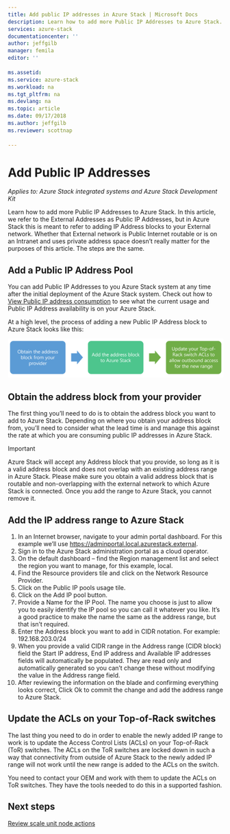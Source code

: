 ```yaml
---
title: Add public IP addresses in Azure Stack | Microsoft Docs
description: Learn how to add more Public IP Addresses to Azure Stack.  
services: azure-stack
documentationcenter: ''
author: jeffgilb
manager: femila
editor: ''

ms.assetid: 
ms.service: azure-stack
ms.workload: na
ms.tgt_pltfrm: na
ms.devlang: na
ms.topic: article
ms.date: 09/17/2018
ms.author: jeffgilb
ms.reviewer: scottnap

---
```

# Add Public IP Addresses
*Applies to: Azure Stack integrated systems and Azure Stack Development Kit*  

Learn how to add more Public IP Addresses to Azure Stack.  In this article, we refer to the External Addresses as Public IP Addresses, but in Azure Stack this is meant to refer to adding IP Address blocks to your External network.  Whether that External network is Public Internet routable or is on an Intranet and uses private address space doesn’t really matter for the purposes of this article.  The steps are the same. 

## Add a Public IP Address Pool
You can add Public IP Addresses to you Azure Stack system at any time after the initial deployment of the Azure Stack system. Check out how to [View Public IP address consumption](azure-stack-viewing-public-ip-address-consumption.md) to see what the current usage and Public IP Address availability is on your Azure Stack.

At a high level, the process of adding a new Public IP Address block to Azure Stack looks like this:

 ![Add IP flow](media/azure-stack-add-ips/flow.PNG)

## Obtain the address block from your provider
The first thing you’ll need to do is to obtain the address block you want to add to Azure Stack.  Depending on where you obtain your address block from, you’ll need to consider what the lead time is and manage this against the rate at which you are consuming public IP addresses in Azure Stack.  

> [!IMPORTANT]
> Azure Stack will accept any Address block that you provide, so long as it is a valid address block and does not overlap with an existing address range in Azure Stack.  Please make sure you obtain a valid address block that is routable and non-overlapping with the external network to which Azure Stack is connected.  Once you add the range to Azure Stack, you cannot remove it.

## Add the IP address range to Azure Stack

1. In an Internet browser, navigate to your admin portal dashboard.  For this example we’ll use https://adminportal.local.azurestack.external.  
2.	Sign in to the Azure Stack administration portal as a cloud operator.
3.	On the default dashboard – find the Region management list and select the region you want to manage, for this example, local.
4.	Find the Resource providers tile and click on the Network Resource Provider.
5.	Click on the Public IP pools usage tile.
6.	Click on the Add IP pool button.
7.	Provide a Name for the IP Pool.  The name you choose is just to allow you to easily identify the IP pool so you can call it whatever you like.  It’s a good practice to make the name the same as the address range, but that isn’t required.
8.	 Enter the Address block you want to add in CIDR notation.  For example: 192.168.203.0/24
9.	When you provide a valid CIDR range in the Address range (CIDR block) field the Start IP address, End IP address and Available IP addresses fields will automatically be populated.  They are read only and automatically generated so you can’t change these without modifying the value in the Address range field.
10.	After reviewing the information on the blade and confirming everything looks correct, Click Ok to commit the change and add the address range to Azure Stack.

## Update the ACLs on your Top-of-Rack switches
The last thing you need to do in order to enable the newly added IP range to work is to update the Access Control Lists (ACLs) on your Top-of-Rack (ToR) switches.  The ACLs on the ToR switches are locked down in such a way that connectivity from outside of Azure Stack to the newly added IP range will not work until the new range is added to the ACLs on the switch.  

You need to contact your OEM and work with them to update the ACLs on ToR switches.  They have the tools needed to do this in a supported fashion.


## Next steps 
[Review scale unit node actions](azure-stack-node-actions.md) 
